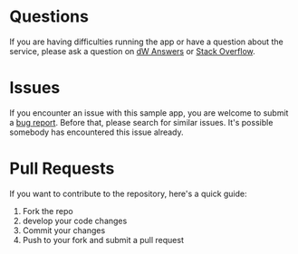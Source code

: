 # Questions

If you are having difficulties running the app or have a question about the service, please ask a question on [dW Answers](https://developer.ibm.com/answers/questions/ask/?topics=watson) or [Stack Overflow](http://stackoverflow.com/questions/ask?tags=ibm-watson).

# Issues

If you encounter an issue with this sample app, you are welcome to submit a [bug report](https://github.com/watson-developer-cloud/text-to-speech-java/issues). Before that, please search for similar issues. It's possible somebody has encountered this issue already.

# Pull Requests

If you want to contribute to the repository, here's a quick guide:

1. Fork the repo
1. develop your code changes
1. Commit your changes
1. Push to your fork and submit a pull request